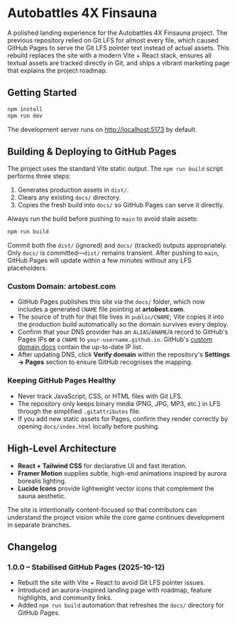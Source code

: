 # Autobattles 4X Finsauna

A polished landing experience for the Autobattles 4X Finsauna project. The previous repository relied on Git LFS for almost every file, which caused GitHub Pages to serve the Git LFS pointer text instead of actual assets. This rebuild replaces the site with a modern Vite + React stack, ensures all textual assets are tracked directly in Git, and ships a vibrant marketing page that explains the project roadmap.

## Getting Started

```bash
npm install
npm run dev
```

The development server runs on [http://localhost:5173](http://localhost:5173) by default.

## Building & Deploying to GitHub Pages

The project uses the standard Vite static output. The `npm run build` script performs three steps:

1. Generates production assets in `dist/`.
2. Clears any existing `docs/` directory.
3. Copies the fresh build into `docs/` so GitHub Pages can serve it directly.

Always run the build before pushing to `main` to avoid stale assets:

```bash
npm run build
```

Commit both the `dist/` (ignored) and `docs/` (tracked) outputs appropriately. Only `docs/` is committed—`dist/` remains transient. After pushing to `main`, GitHub Pages will update within a few minutes without any LFS placeholders.

### Custom Domain: artobest.com

- GitHub Pages publishes this site via the `docs/` folder, which now includes a generated `CNAME` file pointing at **artobest.com**.
- The source of truth for that file lives in `public/CNAME`; Vite copies it into the production build automatically so the domain survives every deploy.
- Confirm that your DNS provider has an `ALIAS`/`ANAME`/`A` record to GitHub's Pages IPs **or** a `CNAME` to `your-username.github.io`. GitHub's [custom domain docs](https://docs.github.com/en/pages/configuring-a-custom-domain-for-your-github-pages-site) contain the up-to-date IP list.
- After updating DNS, click **Verify domain** within the repository's **Settings → Pages** section to ensure GitHub recognises the mapping.

### Keeping GitHub Pages Healthy

- Never track JavaScript, CSS, or HTML files with Git LFS.
- The repository only keeps binary media (PNG, JPG, MP3, etc.) in LFS through the simplified `.gitattributes` file.
- If you add new static assets for Pages, confirm they render correctly by opening `docs/index.html` locally before pushing.

## High-Level Architecture

- **React + Tailwind CSS** for declarative UI and fast iteration.
- **Framer Motion** supplies subtle, high-end animations inspired by aurora borealis lighting.
- **Lucide Icons** provide lightweight vector icons that complement the sauna aesthetic.

The site is intentionally content-focused so that contributors can understand the project vision while the core game continues development in separate branches.

## Changelog

### 1.0.0 – Stabilised GitHub Pages (2025-10-12)

- Rebuilt the site with Vite + React to avoid Git LFS pointer issues.
- Introduced an aurora-inspired landing page with roadmap, feature highlights, and community links.
- Added `npm run build` automation that refreshes the `docs/` directory for GitHub Pages.

